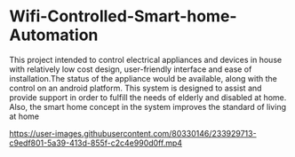# Wifi-Controlled-Smart-home-Automation
This project intended to control electrical appliances and devices in house with
relatively low cost design, user-friendly interface and ease of installation.The
status of the appliance would be available, along with the control on an android
platform. This system is designed to assist and provide support in order to fulfill
the needs of elderly and disabled at home. Also, the smart home concept in the
system improves the standard of living at home


https://user-images.githubusercontent.com/80330146/233929713-c9edf801-5a39-413d-855f-c2c4e990d0ff.mp4

